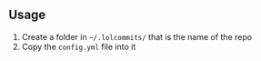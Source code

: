 ## Usage

1. Create a folder in `~/.lolcommits/` that is the name of the repo
2. Copy the `config.yml` file into it
